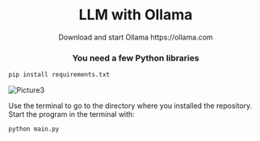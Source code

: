 <div align="center">
    <h1>LLM with Ollama</h1>
</div>
<div align="center">Download and start Ollama https://ollama.com</div>
<div align="center"><h3>You need a few Python libraries</h3></div>

```sh
pip install requirements.txt
```

![Picture3](https://image.civitai.com/xG1nkqKTMzGDvpLrqFT7WA/8d78a056-7971-422f-87a1-31cca56f3bcb/original=true,quality=90/30911869.jpeg)

Use the terminal to go to the directory where you installed the repository.<br>
Start the program in the terminal with:
```sh
python main.py
```